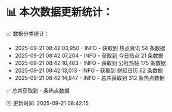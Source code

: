 📊 本次数据更新统计：
==========================

📈 数据分类统计：
- 2025-09-21 08:42:03,950 - INFO - 获取到 热点资讯 54 条数据
- 2025-09-21 08:42:07,204 - INFO - 获取到 今日热点 21 条数据
- 2025-09-21 08:42:10,463 - INFO - 获取到 公社热帖 175 条数据
- 2025-09-21 08:42:13,013 - INFO - 获取到 财经日历 62 条数据
- 2025-09-21 08:42:14,947 - INFO - 总共获取到 312 条热点数据

✅ 总共获取到 - 条热点数据

🕐 更新时间: 2025-09-21 08:42:15

